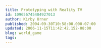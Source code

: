 ```yaml
---
title: Prototyping with Reality TV
id: 109656745484927013
author: Kirby Urner
published: 2004-09-30T10:58:00.000-07:00
updated: 2006-11-15T11:42:42.152-08:00
blog: world_game
tags: 
---
```


